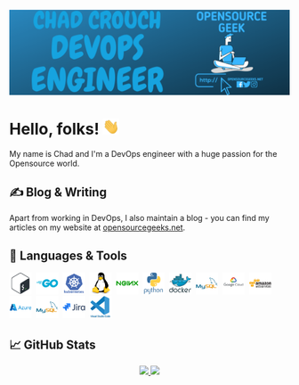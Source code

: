 [![Header](https://raw.githubusercontent.com/chaddyc/chaddyc/master/readme_header.png "Header")](https://opensourcegeeks.net/)

# Hello, folks! <img src="https://raw.githubusercontent.com/chaddyc/chaddyc/master/wave.gif" width="30px">

My name is Chad and I'm a DevOps engineer with a huge passion for the Opensource world.

## &#x270d; Blog & Writing

Apart from working in DevOps, I also maintain a blog - you can find my articles on my website at [opensourcegeeks.net](https://opensourcegeeks.net/).

## 🔧 Languages & Tools
  <img src="https://github.com/devicons/devicon/blob/master/icons/bash/bash-original.svg" title="Bash" alt="Bash" width="40" height="40"/>&nbsp;
  <img src="https://github.com/devicons/devicon/blob/master/icons/go/go-original-wordmark.svg" title="Go" alt="Go" width="40" height="40"/>&nbsp;
  <img src="https://github.com/devicons/devicon/blob/master/icons/kubernetes/kubernetes-plain-wordmark.svg" title="Kubernetes" alt="Kubernetes" width="40" height="40"/>&nbsp;
  <img src="https://github.com/devicons/devicon/blob/master/icons/linux/linux-original.svg" title="Linux" alt="Linux" width="40" height="40"/>&nbsp;
  <img src="https://github.com/devicons/devicon/blob/master/icons/nginx/nginx-original.svg" title="Nginx" alt="Nginx" width="40" height="40"/>&nbsp;
  <img src="https://github.com/devicons/devicon/blob/master/icons/python/python-original-wordmark.svg" title="Python" alt="Python " width="40" height="40"/>&nbsp;
  <img src="https://github.com/devicons/devicon/blob/master/icons/docker/docker-original-wordmark.svg"  title="Docker" alt="Docker" width="40" height="40"/>&nbsp;
  <img src="https://github.com/devicons/devicon/blob/master/icons/mysql/mysql-original-wordmark.svg" title="MySQL" alt="MySQL" width="40" height="40"/>&nbsp;
  <img src="https://github.com/devicons/devicon/blob/master/icons/googlecloud/googlecloud-original-wordmark.svg" title="GCP" alt="GCP" width="40" height="40"/>&nbsp;
  <img src="https://github.com/devicons/devicon/blob/master/icons/amazonwebservices/amazonwebservices-original-wordmark.svg" title="AWS" alt="AWS" width="40" height="40"/>&nbsp;
  <img src="https://github.com/devicons/devicon/blob/master/icons/azure/azure-original-wordmark.svg" title="Azure"  alt="Azure" width="40" height="40"/>&nbsp;
  <img src="https://github.com/devicons/devicon/blob/master/icons/mysql/mysql-original-wordmark.svg" title="MySQL"  alt="MySQL" width="40" height="40"/>&nbsp;
  <img src="https://github.com/devicons/devicon/blob/master/icons/jira/jira-original-wordmark.svg" title="Jira" alt="Jira" width="40" height="40"/>&nbsp;
  <img src="https://github.com/devicons/devicon/blob/master/icons/vscode/vscode-original-wordmark.svg" title="AWS" alt="AWS" width="40" height="40"/>&nbsp;  

## &#x1f4c8; GitHub Stats

<p align="center">
<a href="https://github.com/AVS1508">
  <img height="150em" src="https://github-readme-stats-eight-theta.vercel.app/api?username=chaddyc&show_icons=true&theme=algolia&include_all_commits=true&count_private=true"/>
  <img height="150em" src="https://github-readme-stats-eight-theta.vercel.app/api/top-langs/?username=chaddyc&layout=compact&langs_count=8&theme=algolia"/>
</a>
</p>

